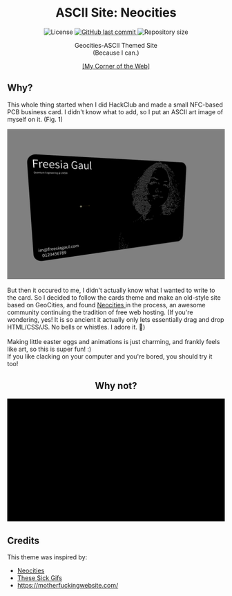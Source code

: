 <div align=center><h1>ASCII Site: Neocities </h1>
<p>
<img alt="License" src="https://img.shields.io/badge/license-MIT-brightgreen">
<a href="https://github.com/freesiagaul/site-ascii/commits/main/">
    <img alt="GitHub last commit" src="https://img.shields.io/github/last-commit/freesiagaul/site-ascii">
</a>
<img alt="Repository size" src="https://img.shields.io/github/repo-size/freesiagaul/site-ascii">
</p>

Geocities-ASCII Themed Site <br>
(Because I can.)

<div align=center><a href="https://freesia.neocities.org">[My Corner of the Web]</a>

<div align=left><h2>Why?</h2>

This whole thing started when I did HackClub and made a small NFC-based PCB business card. I didn't know what to add, so I put an ASCII art image of myself on it. (Fig. 1)

![Fig. 1](nfc/cardimg.png)

But then it occured to me, I didn't actually know what I wanted to write to the card. So I decided to follow the cards theme and make an old-style site based on GeoCities, and found <a href="https://github.com/neocities/neocities"> Neocities </a> in the process, an awesome community continuing the tradition of free web hosting. (If you're wondering, yes! It is so ancient it actually only lets essentially drag and drop HTML/CSS/JS. No bells or whistles. I adore it. 🤣)
<br> <br>
Making little easter eggs and animations is just charming, and frankly feels like art, so this is super fun! :)
<br>
If you like clacking on your computer and you're bored, you should try it too!

<div align=center><h2>Why not?</h2>

![Fig. 1](images/ascii-shrug.gif)

<div align=left><h2>Credits</h2>

This theme was inspired by:

<ul>
  <li> <a href=https://github.com/schnensch0/zelk> Neocities </li>
  <li> <a href=https://momg.neocities.org/?n=Maureen-Owens&p=43964f5i14427f4i11565f1i46214f1i759f3i65923f2i42545f2i40347f4i41160f4i10975f2i84085f2i290f1i86255f2i64719f2i22150f5i86137f4> These Sick Gifs </li>
  <li> <a href=https://motherfuckingwebsite.com/> https://motherfuckingwebsite.com/ </li>

</ul>
